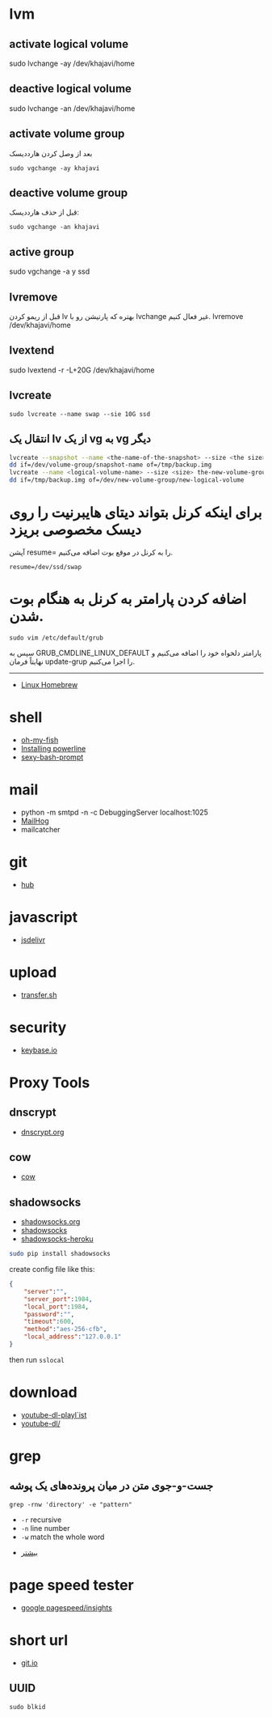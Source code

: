 # lvm

## activate logical volume
sudo lvchange -ay /dev/khajavi/home

## deactive logical volume
sudo lvchange -an /dev/khajavi/home

## activate volume group
بعد از وصل کردن هارددیسک
```
sudo vgchange -ay khajavi
```

## deactive volume group
قبل از حذف هارددیسک:
```
sudo vgchange -an khajavi
```

## active group
sudo vgchange -a y ssd

## lvremove
قبل از ریمو کردن lv بهتره که پارتیشن رو با lvchange غیر فعال کنیم.
lvremove /dev/khajavi/home

## lvextend
sudo lvextend -r -L+20G /dev/khajavi/home


## lvcreate
```
sudo lvcreate --name swap --sie 10G ssd
```

## انتقال یک lv از یک vg به vg دیگر
```bash
lvcreate --snapshot --name <the-name-of-the-snapshot> --size <the size> /dev/volume-group/logical-volume
dd if=/dev/volume-group/snapshot-name of=/tmp/backup.img
lvcreate --name <logical-volume-name> --size <size> the-new-volume-group-name
dd if=/tmp/backup.img of=/dev/new-volume-group/new-logical-volume
```


# برای اینکه کرنل بتواند دیتای هایبرنیت را روی دیسک مخصوصی بریزد
آپشن resume= را به کرنل در موقع بوت اضافه می‌کنیم.

```
resume=/dev/ssd/swap
```

# اضافه کردن پارامتر به کرنل به هنگام بوت شدن.
```
sudo vim /etc/default/grub
```
سپس به GRUB_CMDLINE_LINUX_DEFAULT پارامتر دلخواه خود را اضافه می‌کنیم و نهایتاً فرمان update-grup را اجرا می‌کنیم.

-----------------------------------

* [Linux Homebrew](https://github.com/Homebrew/linuxbrew)

# shell
* [oh-my-fish](https://github.com/bpinto/oh-my-fish)
* [Installing powerline](http://askubuntu.com/questions/283908/how-can-i-install-and-use-powerline-plugin)
* [sexy-bash-prompt](https://github.com/twolfson/sexy-bash-prompt)

# mail
* python -m smtpd -n -c DebuggingServer localhost:1025
* [MailHog](https://github.com/mailhog/MailHog)
* mailcatcher

# git
* [hub](https://github.com/github/hub)

# javascript
* [jsdelivr](http://www.jsdelivr.com/)

# upload
* [transfer.sh](https://transfer.sh/)

# security
* [keybase.io](https://keybase.io/)

# Proxy Tools
## dnscrypt
* [dnscrypt.org](http://dnscrypt.org/)

## cow
* [cow](https://github.com/cyfdecyf/cow)

## shadowsocks
* [shadowsocks.org](http://shadowsocks.org/)
* [shadowsocks](https://github.com/shadowsocks/shadowsocks)
* [shadowsocks-heroku](https://github.com/mrluanma/shadowsocks-heroku)

```bash
sudo pip install shadowsocks
```

create config file like this:

```json
{
    "server":"",
    "server_port":1984,
    "local_port":1984,
    "password":"",
    "timeout":600,
    "method":"aes-256-cfb",
    "local_address":"127.0.0.1"
} 
```

then run ``sslocal``


# download
* [youtube-dl-playl`ist](https://github.com/jordoncm/youtube-dl-playlist)
* [youtube-dl/](https://github.com/rg3/youtube-dl/)

# grep

## جست-و-جوی متن در میان پرونده‌های یک پوشه
```
grep -rnw 'directory' -e "pattern"
```

* `-r` recursive
* `-n` line number
* `-w` match the whole word

- [بیشتر](http://stackoverflow.com/questions/16956810/finding-all-files-containing-a-text-string-on-linux)

# page speed tester
* [google pagespeed/insights](https://developers.google.com/speed/pagespeed/insights/)

# short url
* [git.io](http://git.io/)

## UUID

```
sudo blkid
```
